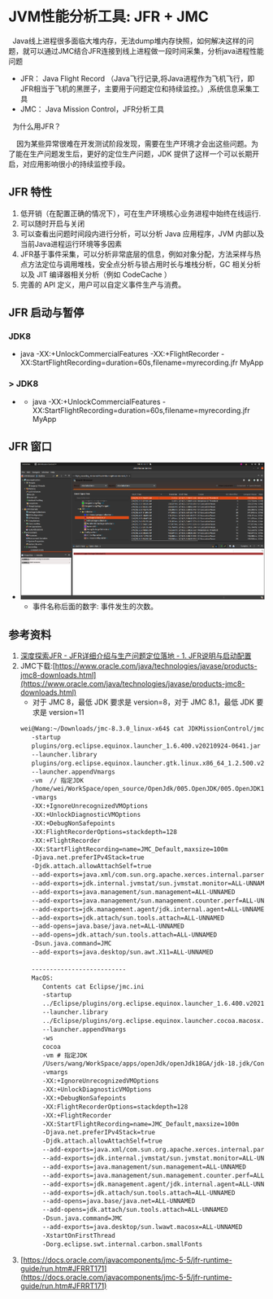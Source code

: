 # JVM性能分析工具: JFR + JMC
&nbsp;&nbsp;Java线上进程很多面临大堆内存，无法dump堆内存快照，如何解决这样的问题，就可以通过JMC结合JFR连接到线上进程做一段时间采集，分析java进程性能问题
- JFR： Java Flight Record （Java飞行记录,将Java进程作为飞机飞行，即JFR相当于飞机的黑匣子，主要用于问题定位和持续监控。）,系统信息采集工具
- JMC： Java Mission Control，JFR分析工具

&nbsp;&nbsp;为什么用JFR？

&nbsp;&nbsp;&nbsp;&nbsp;因为某些异常很难在开发测试阶段发现，需要在生产环境才会出这些问题。为了能在生产问题发生后，更好的定位生产问题，JDK 提供了这样一个可以长期开启，对应用影响很小的持续监控手段。

## JFR 特性
1. 低开销（在配置正确的情况下），可在生产环境核心业务进程中始终在线运行.
2. 可以随时开启与关闭
3. 可以查看出问题时间段内进行分析，可以分析 Java 应用程序，JVM 内部以及当前Java进程运行环境等多因素
4. JFR基于事件采集，可以分析非常底层的信息，例如对象分配，方法采样与热点方法定位与调用堆栈，安全点分析与锁占用时长与堆栈分析，GC 相关分析以及 JIT 编译器相关分析（例如 CodeCache ）
5. 完善的 API 定义，用户可以自定义事件生产与消费。

## JFR 启动与暂停
### JDK8
+ java -XX:+UnlockCommercialFeatures -XX:+FlightRecorder -XX:StartFlightRecording=duration=60s,filename=myrecording.jfr MyApp

### > JDK8
+ + java -XX:+UnlockCommercialFeatures  -XX:StartFlightRecording=duration=60s,filename=myrecording.jfr MyApp


## JFR 窗口
- <img src="./pics/2023-02-10_06-17-jmc-frame.png"/>
  
  + 事件名称后面的数字:  事件发生的次数。


## 参考资料
1. [深度探索JFR - JFR详细介绍与生产问题定位落地 - 1. JFR说明与启动配置](https://zhuanlan.zhihu.com/p/122247741)
2. JMC下载:[https://www.oracle.com/java/technologies/javase/products-jmc8-downloads.html](https://www.oracle.com/java/technologies/javase/products-jmc8-downloads.html)
   - 对于 JMC 8，最低 JDK 要求是 version=8，对于 JMC 8.1，最低 JDK 要求是 version=11
   ```txt
   wei@Wang:~/Downloads/jmc-8.3.0_linux-x64$ cat JDKMissionControl/jmc.ini 
      -startup
      plugins/org.eclipse.equinox.launcher_1.6.400.v20210924-0641.jar
      --launcher.library
      plugins/org.eclipse.equinox.launcher.gtk.linux.x86_64_1.2.500.v20220509-0833
      --launcher.appendVmargs
      -vm  // 指定JDK
      /home/wei/WorkSpace/open_source/OpenJdk/005.OpenJDK/005.OpenJDK18-GA/OpenJDK18-GA/build/linux-x86_64-server-slowdebug/jdk/bin
      -vmargs
      -XX:+IgnoreUnrecognizedVMOptions
      -XX:+UnlockDiagnosticVMOptions
      -XX:+DebugNonSafepoints
      -XX:FlightRecorderOptions=stackdepth=128
      -XX:+FlightRecorder
      -XX:StartFlightRecording=name=JMC_Default,maxsize=100m
      -Djava.net.preferIPv4Stack=true
      -Djdk.attach.allowAttachSelf=true
      --add-exports=java.xml/com.sun.org.apache.xerces.internal.parsers=ALL-UNNAMED
      --add-exports=jdk.internal.jvmstat/sun.jvmstat.monitor=ALL-UNNAMED
      --add-exports=java.management/sun.management=ALL-UNNAMED
      --add-exports=java.management/sun.management.counter.perf=ALL-UNNAMED
      --add-exports=jdk.management.agent/jdk.internal.agent=ALL-UNNAMED
      --add-exports=jdk.attach/sun.tools.attach=ALL-UNNAMED
      --add-opens=java.base/java.net=ALL-UNNAMED
      --add-opens=jdk.attach/sun.tools.attach=ALL-UNNAMED
      -Dsun.java.command=JMC
      --add-exports=java.desktop/sun.awt.X11=ALL-UNNAMED

      --------------------------
      MacOS:
         Contents cat Eclipse/jmc.ini
         -startup
         ../Eclipse/plugins/org.eclipse.equinox.launcher_1.6.400.v20210924-0641.jar
         --launcher.library
         ../Eclipse/plugins/org.eclipse.equinox.launcher.cocoa.macosx.aarch64_1.2.500.v20220509-0833
         --launcher.appendVmargs
         -ws
         cocoa
         -vm # 指定JDK
         /Users/wang/WorkSpace/apps/openJdk/openJdk18GA/jdk-18.jdk/Contents/Home/bin
         -vmargs
         -XX:+IgnoreUnrecognizedVMOptions
         -XX:+UnlockDiagnosticVMOptions
         -XX:+DebugNonSafepoints
         -XX:FlightRecorderOptions=stackdepth=128
         -XX:+FlightRecorder
         -XX:StartFlightRecording=name=JMC_Default,maxsize=100m
         -Djava.net.preferIPv4Stack=true
         -Djdk.attach.allowAttachSelf=true
         --add-exports=java.xml/com.sun.org.apache.xerces.internal.parsers=ALL-UNNAMED
         --add-exports=jdk.internal.jvmstat/sun.jvmstat.monitor=ALL-UNNAMED
         --add-exports=java.management/sun.management=ALL-UNNAMED
         --add-exports=java.management/sun.management.counter.perf=ALL-UNNAMED
         --add-exports=jdk.management.agent/jdk.internal.agent=ALL-UNNAMED
         --add-exports=jdk.attach/sun.tools.attach=ALL-UNNAMED
         --add-opens=java.base/java.net=ALL-UNNAMED
         --add-opens=jdk.attach/sun.tools.attach=ALL-UNNAMED
         -Dsun.java.command=JMC
         --add-exports=java.desktop/sun.lwawt.macosx=ALL-UNNAMED
         -XstartOnFirstThread
         -Dorg.eclipse.swt.internal.carbon.smallFonts

   ```
3. [https://docs.oracle.com/javacomponents/jmc-5-5/jfr-runtime-guide/run.htm#JFRRT171](https://docs.oracle.com/javacomponents/jmc-5-5/jfr-runtime-guide/run.htm#JFRRT171)